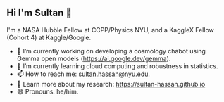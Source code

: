 ## Hi I'm Sultan 👋

I'm a NASA Hubble Fellow at CCPP/Physics NYU, and a KaggleX Fellow (Cohort 4) at Kaggle/Google.

- 🔭 I’m currently working on developing a cosmology chabot using Gemma open models (https://ai.google.dev/gemma).
- 🌱 I’m currently learning cloud computing and robustness in statistics.
- 📫 How to reach me: sultan.hassan@nyu.edu.
- 📖 Learn more about my research: https://sultan-hassan.github.io
- 😄 Pronouns: he/him.

<!--
**sultan-hassan/sultan-hassan** is a ✨ _special_ ✨ repository because its `README.md` (this file) appears on your GitHub profile.

Here are some ideas to get you started:

- 🔭 I’m currently working on ...
- 🌱 I’m currently learning ...
- 👯 I’m looking to collaborate on ...
- 🤔 I’m looking for help with ...
- 💬 Ask me about ...
- 📫 How to reach me: ...
- 😄 Pronouns: ...
- ⚡ Fun fact: ...
-->

